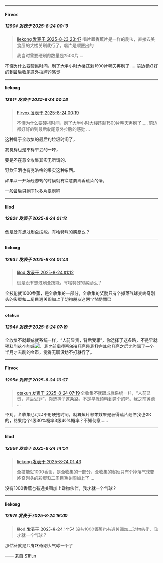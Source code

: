 ﻿
*****

####  Firvox  
##### 1290#       发表于 2025-8-24 00:19

<blockquote><a href="httphttps://stage1st.com/2b/forum.php?mod=redirect&amp;goto=findpost&amp;pid=68311918&amp;ptid=2251078" target="_blank">liekong 发表于 2025-8-23 23:47</a>
唱片跟香蕉片是一样的刷法，直接去美食层的大楼关刷就行了，唱片是顺便出的

我当时需要硬刷的数量是2500片 ...</blockquote>
不懂为什么要硬拖时间，刷了大半小时大楼还剩1500片明天再刷了……前边都好好的到最后收尾意外拉胯的感觉


*****

####  liekong  
##### 1291#       发表于 2025-8-24 00:58

<blockquote><a href="httphttps://stage1st.com/2b/forum.php?mod=redirect&amp;goto=findpost&amp;pid=68312076&amp;ptid=2251078" target="_blank">Firvox 发表于 2025-8-24 00:19</a>

不懂为什么要硬拖时间，刷了大半小时大楼还剩1500片明天再刷了……前边都好好的到最后收尾意外拉胯的感觉 ...</blockquote>
这种属于全收集的最后的垃圾时间了，

我觉得也是不得不尝的一环，

要是不在意全收集其实无所谓的，

野炊王泪也有克洛格的果实这种东西。

如果从一开始玩游戏的时候就有注意要刷香蕉片的话，

一般最后只剩下1k多片要刷吧


*****

####  lilod  
##### 1292#       发表于 2025-8-24 01:12

倒是没有想过刷全技能，有啥特殊的奖励么？


*****

####  liekong  
##### 1293#       发表于 2025-8-24 01:43

<blockquote><a href="httphttps://stage1st.com/2b/forum.php?mod=redirect&amp;goto=findpost&amp;pid=68312297&amp;ptid=2251078" target="_blank">lilod 发表于 2025-8-24 01:12</a>

倒是没有想过刷全技能，有啥特殊的奖励么？</blockquote>
全技能就1000香蕉，是全收集的一部分，全收集的奖励只有个掉落气球变咚奇刚头的彩蛋和二周目通关图加上了动物朋友这两个奖励而已


*****

####  otakun  
##### 1294#       发表于 2025-8-24 07:19

全收集不就跟成就系统一样，“人前显贵，背后受罪”，你选择了这条路，不是早就预料到这个的吗<img src="https://static.stage1st.com/image/smiley/face2017/067.png" referrerpolicy="no-referrer">。我之前奥德赛999月亮是我打完其他月亮之后大约隔了一个半月才去刷的金币，觉得无聊没劲不打就行了。


*****

####  Firvox  
##### 1295#       发表于 2025-8-24 10:27

<blockquote><a href="httphttps://stage1st.com/2b/forum.php?mod=redirect&amp;goto=findpost&amp;pid=68313353&amp;ptid=2251078" target="_blank">otakun 发表于 2025-8-24 07:19</a>
全收集不就跟成就系统一样，“人前显贵，背后受罪”，你选择了这条路，不是早就预料到这个的吗。我之前奥德 ...</blockquote>
不对，全收集也可以不用硬拖时间，就算蕉片领带效果是获得蕉片翻倍我也OK的，结果给个1级30%概率3级40%概率？不知何意……


*****

####  lilod  
##### 1296#       发表于 2025-8-24 14:54

<blockquote><a href="httphttps://stage1st.com/2b/forum.php?mod=redirect&amp;goto=findpost&amp;pid=68312390&amp;ptid=2251078" target="_blank">liekong 发表于 2025-8-24 01:43</a>

全技能就1000香蕉，是全收集的一部分，全收集的奖励只有个掉落气球变咚奇刚头的彩蛋和二周目通关图加上了 ...</blockquote>
没有1000香蕉也有通关图加上动物伙伴，我才就一个气球？


*****

####  liekong  
##### 1297#       发表于 2025-8-24 16:00

<blockquote><a href="httphttps://stage1st.com/2b/forum.php?mod=redirect&amp;goto=findpost&amp;pid=68314570&amp;ptid=2251078" target="_blank">lilod 发表于 2025-8-24 14:54</a>
没有1000香蕉也有通关图加上动物伙伴，我才就一个气球？</blockquote>
那估计就是只有咚奇刚头气球一个了

—— 来自 [S1Fun](https://s1fun.koalcat.com)

